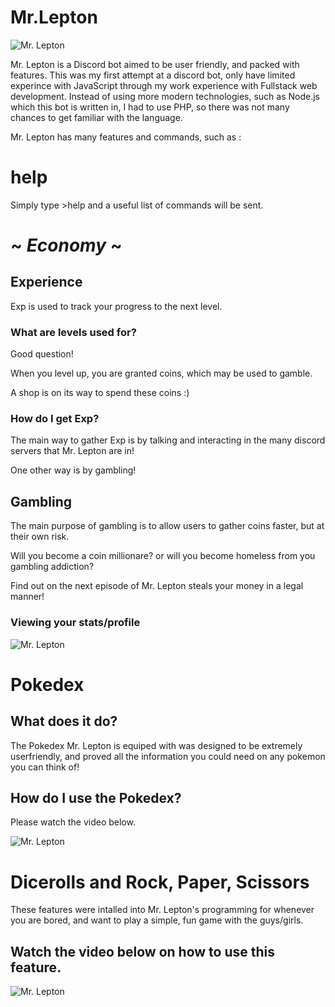 # Mr.Lepton

![Mr. Lepton](https://i.imgur.com/OQEPxxU.png)

Mr. Lepton is a Discord bot aimed to be user friendly, and packed with features.  This was my first attempt at a discord bot, only have limited experince with JavaScript through my work experience with Fullstack web development.  Instead of using more modern technologies, such as Node.js which this bot is written in, I had to use PHP, so there was not many chances to get familiar with the language.  

Mr. Lepton has many features and commands, such as :

# help
Simply type >help and a useful list of commands will be sent.

# ~ **_Economy_** ~

## Experience 

Exp is used to track your progress to the next level.

### What are levels used for?

Good question!

When you level up, you are granted coins, which may be used to gamble.

A shop is on its way to spend these coins :)

### How do I get Exp?

The main way to gather Exp is by talking and interacting in the many discord servers that Mr. Lepton are in!

One other way is by gambling!

## Gambling

The main purpose of gambling is to allow users to gather coins faster, but at their own risk.

Will you become a coin millionare? or will you become homeless from you gambling addiction?  

Find out on the next episode of Mr. Lepton steals your money in a legal manner!

### Viewing your stats/profile

![Mr. Lepton](https://i.imgur.com/zTIQd77.gif)

# Pokedex 

## What does it do?

The Pokedex Mr. Lepton is equiped with was designed to be extremely userfriendly, and proved all the information you could need on any pokemon you can think of!

## How do I use the Pokedex?

Please watch the video below.

![Mr. Lepton](https://i.imgur.com/SYBubKN.gif)

# Dicerolls and Rock, Paper, Scissors

These features were intalled into Mr. Lepton's programming for whenever you are bored, and want to play a simple, fun game with the guys/girls.

## Watch the video below on how to use this feature.

![Mr. Lepton](https://i.imgur.com/JjgRVcn.gif)
